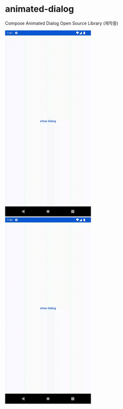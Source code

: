 # animated-dialog
Compose Animated Dialog Open Source Library (제작중)
<p>
  <img src="./images/scale_up_animation.gif" width="280">
  <img src="./images/slide_in_animation.gif" width="280"> 
</p>